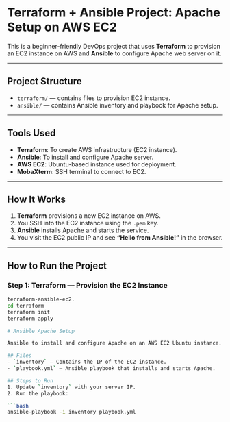 
# Terraform + Ansible Project: Apache Setup on AWS EC2

This is a beginner-friendly DevOps project that uses **Terraform** to provision an EC2 instance on AWS and **Ansible** to configure Apache web server on it.

---

## Project Structure

- `terraform/` — contains files to provision EC2 instance.
- `ansible/` — contains Ansible inventory and playbook for Apache setup.

---

## Tools Used

- **Terraform**: To create AWS infrastructure (EC2 instance).
- **Ansible**: To install and configure Apache server.
- **AWS EC2**: Ubuntu-based instance used for deployment.
- **MobaXterm**: SSH terminal to connect to EC2.

---

## How It Works

1. **Terraform** provisions a new EC2 instance on AWS.
2. You SSH into the EC2 instance using the `.pem` key.
3. **Ansible** installs Apache and starts the service.
4. You visit the EC2 public IP and see **“Hello from Ansible!”** in the browser.

---

## How to Run the Project

### Step 1: Terraform — Provision the EC2 Instance

```bash
terraform-ansible-ec2.
cd terraform
terraform init
terraform apply

# Ansible Apache Setup

Ansible to install and configure Apache on an AWS EC2 Ubuntu instance.

## Files
- `inventory` – Contains the IP of the EC2 instance.
- `playbook.yml` – Ansible playbook that installs and starts Apache.

## Steps to Run
1. Update `inventory` with your server IP.
2. Run the playbook:

```bash
ansible-playbook -i inventory playbook.yml
